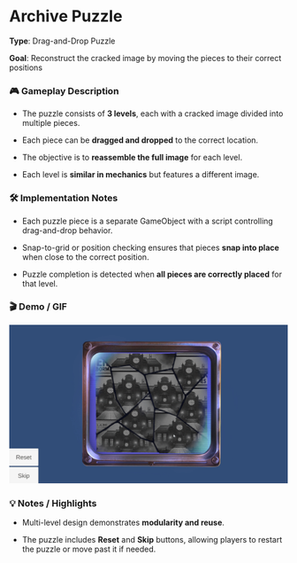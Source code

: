 # **Archive Puzzle**

**Type**: Drag-and-Drop Puzzle

**Goal**: Reconstruct the cracked image by moving the pieces to their correct positions


### 🎮 Gameplay Description

- The puzzle consists of **3 levels**, each with a cracked image divided into multiple pieces.

- Each piece can be **dragged and dropped** to the correct location.

- The objective is to **reassemble the full image** for each level.

- Each level is **similar in mechanics** but features a different image.


### 🛠 Implementation Notes

- Each puzzle piece is a separate GameObject with a script controlling drag-and-drop behavior.

- Snap-to-grid or position checking ensures that pieces **snap into place** when close to the correct position.

- Puzzle completion is detected when **all pieces are correctly placed** for that level.

### 🎬 Demo / GIF

![Archive Puzzle Demo](./demo.gif)


### 💡 Notes / Highlights

- Multi-level design demonstrates **modularity and reuse**.

- The puzzle includes **Reset** and **Skip** buttons, allowing players to restart the puzzle or move past it if needed.